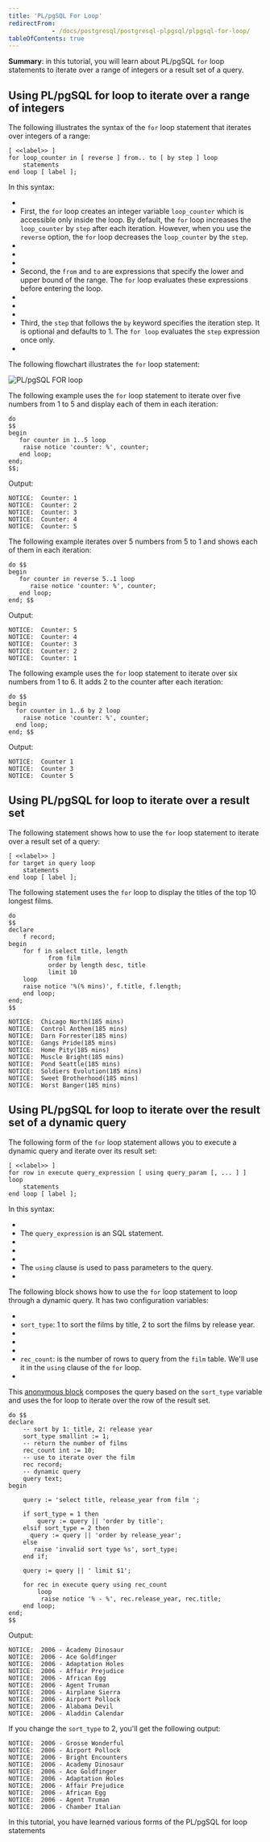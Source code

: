 ```yaml
---
title: 'PL/pgSQL For Loop'
redirectFrom: 
            - /docs/postgresql/postgresql-plpgsql/plpgsql-for-loop/
tableOfContents: true
---
```



**Summary**: in this tutorial, you will learn about PL/pgSQL `for` loop statements to iterate over a range of integers or a result set of a query.





## Using PL/pgSQL for loop to iterate over a range of integers





The following illustrates the syntax of the `for` loop statement that iterates over integers of a range:





```
[ <<label>> ]
for loop_counter in [ reverse ] from.. to [ by step ] loop
    statements
end loop [ label ];
```





In this syntax:





- 
- First, the `for` loop creates an integer variable `loop_counter` which is accessible only inside the loop. By default, the `for` loop increases the `loop_counter` by `step` after each iteration. However, when you use the `reverse` option, the `for` loop decreases the `loop_counter` by the `step`.
- 
-
- 
- Second, the `from` and `to` are expressions that specify the lower and upper bound of the range. The `for` loop evaluates these expressions before entering the loop.
- 
-
- 
- Third, the `step` that follows the `by` keyword specifies the iteration step. It is optional and defaults to 1. The `for loop` evaluates the `step` expression once only.
- 





The following flowchart illustrates the `for` loop statement:





![PL/pgSQL FOR loop](https://www.postgresqltutorial.com/wp-content/uploads/2015/09/plpgsql-FOR-loop.png)





The following example uses the `for` loop statement to iterate over five numbers from 1 to 5 and display each of them in each iteration:





```
do
$$
begin
   for counter in 1..5 loop
	raise notice 'counter: %', counter;
   end loop;
end;
$$;
```





Output:





```
NOTICE:  Counter: 1
NOTICE:  Counter: 2
NOTICE:  Counter: 3
NOTICE:  Counter: 4
NOTICE:  Counter: 5
```





The following example iterates over 5 numbers from 5 to 1 and shows each of them in each iteration:





```
do $$
begin
   for counter in reverse 5..1 loop
      raise notice 'counter: %', counter;
   end loop;
end; $$
```





Output:





```
NOTICE:  Counter: 5
NOTICE:  Counter: 4
NOTICE:  Counter: 3
NOTICE:  Counter: 2
NOTICE:  Counter: 1
```





The following example uses the `for` loop statement to iterate over six numbers from 1 to 6. It adds 2 to the counter after each iteration:





```
do $$
begin
  for counter in 1..6 by 2 loop
    raise notice 'counter: %', counter;
  end loop;
end; $$
```





Output:





```
NOTICE:  Counter 1
NOTICE:  Counter 3
NOTICE:  Counter 5
```





## Using PL/pgSQL for loop to iterate over a result set





The following statement shows how to use the `for` loop statement to iterate over a result set of a query:





```
[ <<label>> ]
for target in query loop
    statements
end loop [ label ];
```





The following statement uses the `for` loop to display the titles of the top 10 longest films.





```
do
$$
declare
    f record;
begin
    for f in select title, length
	       from film
	       order by length desc, title
	       limit 10
    loop
	raise notice '%(% mins)', f.title, f.length;
    end loop;
end;
$$
```





```
NOTICE:  Chicago North(185 mins)
NOTICE:  Control Anthem(185 mins)
NOTICE:  Darn Forrester(185 mins)
NOTICE:  Gangs Pride(185 mins)
NOTICE:  Home Pity(185 mins)
NOTICE:  Muscle Bright(185 mins)
NOTICE:  Pond Seattle(185 mins)
NOTICE:  Soldiers Evolution(185 mins)
NOTICE:  Sweet Brotherhood(185 mins)
NOTICE:  Worst Banger(185 mins)
```





## Using PL/pgSQL for loop to iterate over the result set of a dynamic query





The following form of the `for` loop statement allows you to execute a dynamic query and iterate over its result set:





```
[ <<label>> ]
for row in execute query_expression [ using query_param [, ... ] ]
loop
    statements
end loop [ label ];
```





In this syntax:





- 
- The `query_expression` is an SQL statement.
- 
-
- 
- The `using` clause is used to pass parameters to the query.
- 





The following block shows how to use the `for` loop statement to loop through a dynamic query. It has two configuration variables:





- 
- `sort_type`: 1 to sort the films by title, 2 to sort the films by release year.
- 
-
- 
- `rec_count`: is the number of rows to query from the `film` table. We'll use it in the `using` clause of the `for` loop.
- 





This [anonymous block](https://www.postgresqltutorial.com/postgresql-plpgsql/plpgsql-block-structure/) composes the query based on the `sort_type` variable and uses the for loop to iterate over the row of the result set.





```
do $$
declare
    -- sort by 1: title, 2: release year
    sort_type smallint := 1;
	-- return the number of films
	rec_count int := 10;
	-- use to iterate over the film
	rec record;
	-- dynamic query
    query text;
begin

	query := 'select title, release_year from film ';

	if sort_type = 1 then
		query := query || 'order by title';
	elsif sort_type = 2 then
	  query := query || 'order by release_year';
	else
	   raise 'invalid sort type %s', sort_type;
	end if;

	query := query || ' limit $1';

	for rec in execute query using rec_count
        loop
	     raise notice '% - %', rec.release_year, rec.title;
	end loop;
end;
$$
```





Output:





```
NOTICE:  2006 - Academy Dinosaur
NOTICE:  2006 - Ace Goldfinger
NOTICE:  2006 - Adaptation Holes
NOTICE:  2006 - Affair Prejudice
NOTICE:  2006 - African Egg
NOTICE:  2006 - Agent Truman
NOTICE:  2006 - Airplane Sierra
NOTICE:  2006 - Airport Pollock
NOTICE:  2006 - Alabama Devil
NOTICE:  2006 - Aladdin Calendar
```





If you change the `sort_type` to 2, you'll get the following output:





```
NOTICE:  2006 - Grosse Wonderful
NOTICE:  2006 - Airport Pollock
NOTICE:  2006 - Bright Encounters
NOTICE:  2006 - Academy Dinosaur
NOTICE:  2006 - Ace Goldfinger
NOTICE:  2006 - Adaptation Holes
NOTICE:  2006 - Affair Prejudice
NOTICE:  2006 - African Egg
NOTICE:  2006 - Agent Truman
NOTICE:  2006 - Chamber Italian
```





In this tutorial, you have learned various forms of the PL/pgSQL for loop statements



